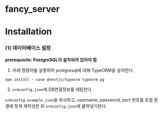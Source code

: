 # fancy_server

# Installation
### (1) 데이터베이스 설정
**prerequisite: PostgreSQL이 설치되어 있어야 함.**
1. 아래 명령어를 실행하여 postgresql에 대해 TypeORM을 설치한다.

`npm install --save @nestjs/typeorm typeorm pg`

2. `ormconfig.json`에 DB연결정보를 세팅한다. 

`ormconfig.example.json`을 복사하고, username, password, port 번호를 로컬 환경에 맞게 재작성한 뒤 `ormconfig.json`에 붙여넣기한다.